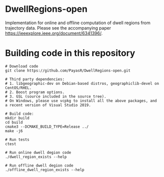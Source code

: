 # DwellRegions-open

Implementation for online and offline computation of dwell regions from trajectory data.
Please see the accompanying paper https://ieeexplore.ieee.org/document/6341396/.

# Building code in this repository

```
# Download code
git clone https://github.com/PayasR/DwellRegions-open.git

# Third party dependencies: 
# 1. libgeographic-dev on Debian-based distros, geographiclib-devel on CentOS/RHEL.
# 2. Boost program options.
# 3. GSL (source included in the source tree).
# On Windows, please use vcpkg to install all the above packages, and a recent version of Visual Studio 2019.

# Build code:
mkdir build
cd build
cmake3 --DCMAKE_BUILD_TYPE=Release ../
make -j6

# Run tests
ctest

# Run online dwell degion code
./dwell_region_exists --help

# Run offline dwell degion code
./offline_dwell_region_exists --help
```

